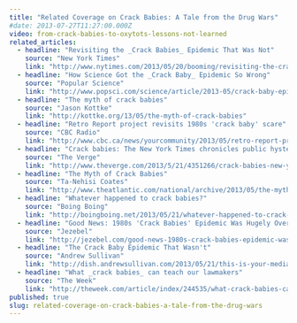 ```yaml
---
title: "Related Coverage on Crack Babies: A Tale from the Drug Wars"
#date: 2013-07-27T11:27:00.000Z
video: from-crack-babies-to-oxytots-lessons-not-learned
related_articles:
  - headline: "Revisiting the _Crack Babies_ Epidemic That Was Not"
    source: "New York Times"
    link: "http://www.nytimes.com/2013/05/20/booming/revisiting-the-crack-babies-epidemic-that-was-not.html?ref=booming&_r=0"
  - headline: "How Science Got the _Crack Baby_ Epidemic So Wrong"
    source: "Popular Science"
    link: "http://www.popsci.com/science/article/2013-05/crack-baby-epidemic-never-happened"
  - headline: "The myth of crack babies"
    source: "Jason Kottke"
    link: "http://kottke.org/13/05/the-myth-of-crack-babies"
  - headline: "Retro Report project revisits 1980s 'crack baby' scare"
    source: "CBC Radio"
    link: "http://www.cbc.ca/news/yourcommunity/2013/05/retro-report-project-revisits-1980s-crack-baby-scare.html?cmp=fbtl"
  - headline: "Crack babies: The New York Times chronicles public hysteria over a 1980s 'crisis'"
    source: "The Verge"
    link: "http://www.theverge.com/2013/5/21/4351266/crack-babies-new-york-times-chronicles-public-media-hysteria-1980s-crisis"
  - headline: "The Myth of Crack Babies"
    source: "Ta-Nehisi Coates"
    link: "http://www.theatlantic.com/national/archive/2013/05/the-myth-of-the-crack-baby/276070/"
  - headline: "Whatever happened to crack babies?"
    source: "Boing Boing"
    link: "http://boingboing.net/2013/05/21/whatever-happened-to-crack-bab.html?utm_source=dlvr.it&utm_medium=twitter"
  - headline: "Good News: 1980s 'Crack Babies' Epidemic Was Hugely Overblown"
    source: "Jezebel"
    link: "http://jezebel.com/good-news-1980s-crack-babies-epidemic-was-hugely-ove-509088186"
  - headline: "The Crack Baby Epidemic That Wasn't"
    source: "Andrew Sullivan"
    link: "http://dish.andrewsullivan.com/2013/05/21/this-is-your-media-on-drugs/"
  - headline: "What _crack babies_ can teach our lawmakers​"
    source: "The Week"
    link: "http://theweek.com/article/index/244535/what-crack-babies-can-teach-our-lawmakers"
published: true
slug: related-coverage-on-crack-babies-a-tale-from-the-drug-wars
---
```

